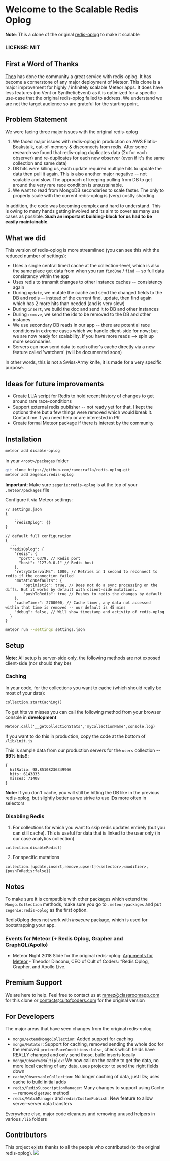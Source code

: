 # Welcome to the Scalable Redis Oplog
**Note**: This a clone of the original [redis-oplog](https://github.com/cult-of-coders/redis-oplog) to make it scalable


### LICENSE: MIT


## First a Word of Thanks

[Theo](https://github.com/theodorDiaconu) has done the community a great service with redis-oplog. It has become a cornerstone of any major deployment of Meteor. This clone is a major improvement for highly / infinitely scalable Meteor apps. It does have less features (no Vent or SyntheticEvent) as it is optimized for a specific use-case that the original redis-oplog failed to address. We understand we are not the target audience so are grateful for the starting point.

## Problem Statement 
We were facing three major issues with the original redis-oplog

1. We faced major issues with redis-oplog in production on AWS Elatic-Beakstalk, out-of-memory & disconnects from redis. After some research we found that redis-oplog duplicates data (2x for each observer) and re-duplicates for each new observer (even if it's the same collection and same data)
2. DB hits were killing us, each update required multiple hits to update the data then pull it again. This is also another major negative -- not scalable and slow. The approach of keeping pulling from DB to get around the very rare race condition is unsustainable.
3. We want to read from MongoDB secondaries to scale faster. The only to properly scale with the current redis-oplog is (very) costly sharding.

In addition, the code was becoming complex and hard to understand. This is owing to many hands getting involved and its aim to cover as many use cases as possible. **Such an important building-block for us had to be easily maintainable**.

## What we did
This version of redis-oplog is more streamlined (you can see this with the reduced number of settings):

- Uses a single central timed cache at the collection-level, which is also the same place get data from when you run `findOne` / `find` -- so full data consistency within the app
- Uses redis to transmit changes to other instance caches -- consistency again
- During `update`, we mutate the cache and send the changed fields to the DB and redis -- instead of the current find, update, then find again which has 2 more hits than needed (and is very slow)
- During `insert`, we build the doc and send it to DB and other instances
- During `remove`, we send the ids to be removed to the DB and other instanes
- We use secondary DB reads in our app -- there are potential race conditions in extreme cases which we handle client-side for now; but we are now ready for scalability. If you have more reads --> spin up more secondaries
- Servers can now send data to each other's cache directly via a new feature called 'watchers' (will be documented soon)

In other words, this is not a Swiss-Army knife, it is made for a very specific purpose.

## Ideas for future improvements
- Create LUA script for Redis to hold recent history of changes to get around rare race-conditions
- Support external redis publisher -- not ready yet for that. I kept the options there but a few things were removed which would break it. Contact me if you need help or are interested in PR
- Create formal Meteor package if there is interest by the community

## Installation


```bash
meteor add disable-oplog
```

In your `<root>/packages` folder
```bash
git clone https://github.com/ramezrafla/redis-oplog.git
meteor add zegenie:redis-oplog
```

**Important**: Make sure `zegenie:redis-oplog` is at the top of your `.meteor/packages` file

Configure it via Meteor settings:

```
// settings.json
{
    ...
    "redisOplog": {}
}

// default full configuration
{
  ...
  "redisOplog": {
    "redis": {
      "port": 6379, // Redis port
      "host": "127.0.0.1" // Redis host
    },
    "retryIntervalMs": 1000, // Retries in 1 second to reconnect to redis if the connection failed
    "mutationDefaults": {
        "optimistic": true, // Does not do a sync processing on the diffs. But it works by default with client-side mutations.
        "pushToRedis": true // Pushes to redis the changes by default
    },
    "cacheTimer": 2700000, // Cache timer, any data not accessed within that time is removed -- our default is 45 mins
    "debug": false, // Will show timestamp and activity of redis-oplog
  }
}
```


```bash
meteor run --settings settings.json
```

## Setup

**Note:** All setup is server-side only, the following methods are not exposed client-side (nor should they be)


### Caching
In your code, for the collections you want to cache (which should really be most of your data):

`collection.startCaching()`

To get hits vs misses you can call the following method from your browser console in **development**

`Meteor.call('__getCollectionStats','myCollectionName',console.log)`

If you want to do this in production, copy the code at the bottom of `/lib/init.js`

This is sample data from our production servers for the `users` collection -- **99% hits!!**:
```
{
  hitRatio: 98.85108236349966
  hits: 6143833
  misses: 71408
}
```

**Note:** If you don't cache, you will still be hitting the DB like in the previous redis-oplog, but slightly better as we strive to use IDs more often in selectors

### Disabling Redis
1. For collections for which you want to skip redis updates entirely (but you can still cache). This is useful for data that is linked to the user only (in our case analytics collection)

`collection.disableRedis()`

2. For specific mutations

`collection.[update,insert,remove,upsert](<selector>,<modifier>,{pushToRedis:false})`

## Notes

To make sure it is compatible with other packages which extend the `Mongo.Collection` methods, make sure you go to `.meteor/packages`
and put `zegenie:redis-oplog` as the first option.

RedisOplog does not work with _insecure_ package, which is used for bootstrapping your app.

### Events for Meteor (+ Redis Oplog, Grapher and GraphQL/Apollo)

*   Meteor Night 2018 Slide for the original redis-oplog: [Arguments for Meteor](https://drive.google.com/file/d/1Tx9vO-XezO3DI2uAYalXPvhJ-Avqc4-q/view) - Theodor Diaconu, CEO of Cult of Coders: “Redis Oplog, Grapher, and Apollo Live.

## Premium Support

We are here to help. Feel free to contact us at ramez@classroomapp.com for this clone or contact@cultofcoders.com for the original version

## For Developers

The major areas that have seen changes from the original redis-oplog
- `mongo/extendMongoCollection`: Added support for caching
- `mongo/Mutator`: Support for caching, removed sending the whole doc for the removed `protectRaceConditions:false`, check which fields have REALLY changed and only send those, build inserts locally
- `mongo/ObserveMultiplex`: We now call on the cache to get the data, no more local caching of any data, uses projector to send the right fields down
- `cache/ObservableCollection`: No longer caching of data, just IDs; uses cache to build initial adds
- `redis/RedisSubscriptionManager`: Many changes to support using Cache -- removed `getDoc` method
- `redis/WatchManager` and `redis/CustomPublish`: New feature to allow server-server data transfers

Everywhere else, major code cleanups and removing unused helpers in various `/lib` folders

## Contributors

This project exists thanks to all the people who contributed (to the original redis-oplog).
<a href="graphs/contributors"><img src="https://opencollective.com/redis-oplog/contributors.svg?width=890" /></a>

